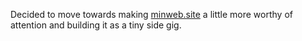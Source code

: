 Decided to move towards making <a href="https://minweb.site">minweb.site</a> a little more worthy of attention and building it as a tiny side gig. 